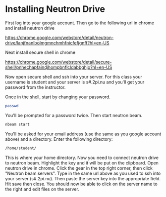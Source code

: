 Installing Neutron Drive
========

First log into your google account. Then go to the following url in chrome and install neutron drive

https://chrome.google.com/webstore/detail/neutron-drive/lanjfnanlbolmgmnchmhfnicfefjgnff?hl=en-US

Next install secure shell in chrome

https://chrome.google.com/webstore/detail/secure-shell/pnhechapfaindjhompbnflcldabbghjo?hl=en-US

Now open secure shell and ssh into your server. For this class your username is student and your server is s#.2pi.nu and you'll get your password from the instructor.

Once in the shell, start by changing your password. 

```bash
passwd
```

You'll be prompted for a password twice. Then start neutron beam.

```bash
nbeam start
```

You'll be asked for your email address (use the same as you google account above) and a directory. Enter the following directory:

```bash
/home/student/
```

This is where your home directory. Now you need to connect neutron drive to neutron beam. Highlight the key and it will be put on the clipboard. Open neutron drive in chrome. Click the gear in the top right corner, then click "Neutron beam servers". Type in the same url above as you used to ssh into your server (s#.2pi.nu). Then paste the server key into the appropriate field. Hit save then close. You should now be able to click on the server name to the right and edit files on the server.
